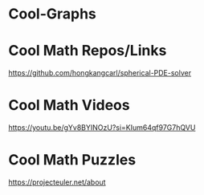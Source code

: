 # Cool-Graphs

# Cool Math Repos/Links

https://github.com/hongkangcarl/spherical-PDE-solver

# Cool Math Videos

https://youtu.be/gYv8BYINOzU?si=KIum64qf97G7hQVU

# Cool Math Puzzles

https://projecteuler.net/about
